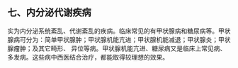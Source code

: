 ## 七、内分泌代谢疾病

实为内分泌系统紊乱、代谢紊乱的疾病。临床常见的有甲状腺病和糖尿病等。甲状腺病可分为：简单甲状腺肿；甲状腺机能亢进；甲状腺机能减退；甲状腺炎；甲状腺瘤肿；及其它畸形、  异位等病。甲状腺机能亢进、糖尿病又是临床上常见病、多发病。这些病中西医结合治疗，都能取得较理想的效果。
